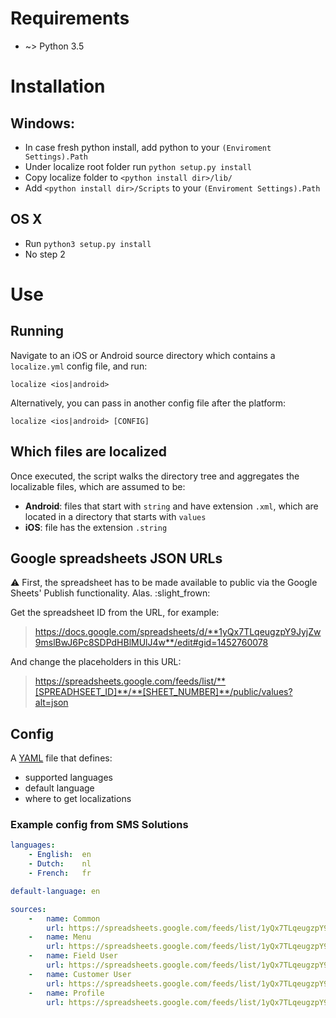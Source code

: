 # Requirements

- ~> Python 3.5

# Installation

## Windows:

- In case fresh python install, add python to your `(Enviroment Settings).Path`
- Under localize root folder run `python setup.py install`
- Copy localize folder to `<python install dir>/lib/`
- Add `<python install dir>/Scripts` to your `(Enviroment Settings).Path`


## OS X

- Run `python3 setup.py install`
- No step 2


# Use

## Running

Navigate to an iOS or Android source directory which contains a `localize.yml` config file, and run:  

    localize <ios|android>

Alternatively, you can pass in another config file after the platform:  

    localize <ios|android> [CONFIG]


## Which files are localized

Once executed, the script walks the directory tree and aggregates the localizable files, which are assumed to be:

- **Android**: files that start with `string` and have extension `.xml`, which are located in a directory that starts with `values`
- **iOS**: file has the extension `.string`


## Google spreadsheets JSON URLs

:warning: First, the spreadsheet has to be made available to public via the Google Sheets' Publish functionality. Alas. :slight_frown:

Get the spreadsheet ID from the URL, for example:  

> https://docs.google.com/spreadsheets/d/**1yQx7TLqeugzpY9JyjZw9mslBwJ6Pc8SDPdHBlMUlJ4w**/edit#gid=1452760078

And change the placeholders in this URL:

> https://spreadsheets.google.com/feeds/list/**[SPREADHSEET_ID]**/**[SHEET_NUMBER]**/public/values?alt=json


## Config

A [YAML][yaml_wiki] file that defines:

- supported languages
- default language
- where to get localizations


### Example config from SMS Solutions

```YAML
languages:
    - English:  en
    - Dutch:    nl
    - French:   fr

default-language: en

sources:
    -   name: Common
        url: https://spreadsheets.google.com/feeds/list/1yQx7TLqeugzpY9JyjZw9mslBwJ6Pc8SDPdHBlMUlJ4w/2/public/values?alt=json
    -   name: Menu
        url: https://spreadsheets.google.com/feeds/list/1yQx7TLqeugzpY9JyjZw9mslBwJ6Pc8SDPdHBlMUlJ4w/3/public/values?alt=json
    -   name: Field User
        url: https://spreadsheets.google.com/feeds/list/1yQx7TLqeugzpY9JyjZw9mslBwJ6Pc8SDPdHBlMUlJ4w/4/public/values?alt=json
    -   name: Customer User
        url: https://spreadsheets.google.com/feeds/list/1yQx7TLqeugzpY9JyjZw9mslBwJ6Pc8SDPdHBlMUlJ4w/5/public/values?alt=json        
    -   name: Profile
        url: https://spreadsheets.google.com/feeds/list/1yQx7TLqeugzpY9JyjZw9mslBwJ6Pc8SDPdHBlMUlJ4w/6/public/values?alt=json
```


[yaml_wiki]: https://en.wikipedia.org/wiki/YAML

